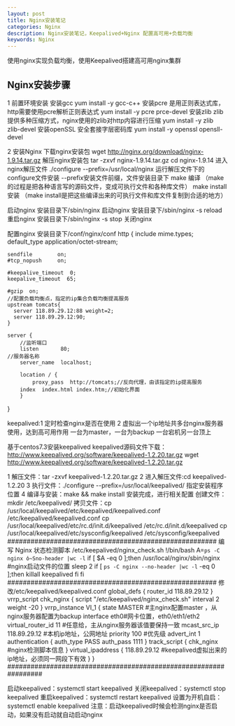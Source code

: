 ```yaml
---
layout: post
title: Nginx安装笔记
categories: Nginx
description: Nginx安装笔记，Keepalived+Nginx 配置高可用+负载均衡
keywords: Nginx
---
```


使用nginx实现负载均衡，使用Keepalived搭建高可用nginx集群


## Nginx安装步骤
1 前置环境安装
安装gcc yum install -y gcc-c++
安装pcre 是用正则表达式库，http需要使用pcre解析正则表达式
yum install -y pcre prce-devel
安装zlib zlib提供多种压缩方式，nginx使用的zlib对http内容进行压缩
yum install -y zlib zlib-devel
安装openSSL 安全套接字层密码库
yum install -y openssl opensll-devel

2 安装Nginx
下载nginx安装包
wget http://nginx.org/download/nginx-1.9.14.tar.gz
解压nginx安装包
tar -zxvf nginx-1.9.14.tar.gz
cd nginx-1.9.14 进入nginx解压文件
./configure --prefix=/usr/local/nginx  运行解压文件下的configure文件安装
                                       --prefix安装文件前缀，文件安装目录下
make       编译 （make的过程是把各种语言写的源码文件，变成可执行文件和各种库文件）
make install 安装 （make install是把这些编译出来的可执行文件和库文件复制到合适的地方）

启动nginx
安装目录下/sbin/nginx 启动nginx
安装目录下/sbin/nginx -s reload 重启nginx
安装目录下/sbin/nginx -s stop   关闭nginx


配置nginx
安装目录下/conf/nginx/conf
http {
    include       mime.types;
    default_type  application/octet-stream;

    sendfile        on;
    #tcp_nopush     on;

    #keepalive_timeout  0;
    keepalive_timeout  65;

    #gzip  on;
    //配置负载均衡点，指定的ip集合负载均衡提高服务
    upstream tomcats{
	  server 118.89.29.12:88 weight=2;
	  server 118.89.29.12:90;
	}

    server {
        //监听端口
        listen       80;
	//服务器名称
        server_name  localhost;
       
        location / {
            proxy_pass  http://tomcats;//反向代理，由该指定的ip提高服务
	    index  index.html index.htm;//初始化界面
        }
}

keepalived:1 定时检查nginx是否在使用
           2 虚拟出一个ip地址共多台nginx服务器使用，达到高可用作用
	     一台为master，一台为backup 一台宕机另一台顶上

基于centos7.3安装keepalived
keepalived源码文件下载：http://www.keepalived.org/software/keepalived-1.2.20.tar.gz
wget http://www.keepalived.org/software/keepalived-1.2.20.tar.gz

1 解压文件：tar -zxvf keepalived-1.2.20.tar.gz
2 进入解压文件:cd keepalived-1.2.20
3 执行文件：./configure --prefix=/usr/local/keepalived/ 指定安装程序位置
4 编译与安装：make && make install
安装完成，进行相关配置
创建文件：mkdir /etc/keepalived/
拷贝文件：cp /usr/local/keepalived/etc/keepalived/keepalived.conf /etc/keepalived/keepalived.conf
          cp /usr/local/keepalived/etc/rc.d/init.d/keepalived /etc/rc.d/init.d/keepalived
	  cp /usr/local/keepalived/etc/sysconfig/keepalived /etc/sysconfig/keepalived
######################################################
编写 Nginx 状态检测脚本 /etc/keepalived/nginx_check.sh
      !/bin/bash
      A=`ps -C nginx ὀ~Sno-header |wc -l`
      if [ $A -eq 0 ];then
          /usr/local/nginx/sbin/nginx #nginx启动文件的位置
          sleep 2
      if [ `ps -C nginx --no-header |wc -l` -eq 0 ];then
        killall keepalived
         fi
      fi
######################################################
修改/etc/keepalived/keepalived.conf
global_defs {
  router_id 118.89.29.12
}
vrrp_script chk_nginx {
   script "/etc/keepalived/nginx_check.sh"
   interval 2
   weight -20
}
vrrp_instance VI_1 {
   state MASTER #主nginx配置master ，从nginx服务器配置为backup
   interface eth0#网卡位置，eth0/eth1/eth2
   virtual_router_id 11 #任意给，主从nginx服务器该值要保持一致
   mcast_src_ip 118.89.29.12 #本机ip地址，公网地址
   priority 100 #优先级
   advert_int 1
   authentication {
      auth_type PASS
      auth_pass 1111
   }
   track_script {
      chk_nginx #nginx检测脚本信息
   }
    virtual_ipaddress {
      118.89.29.12 #keepalived虚拟出来的ip地址，必须同一网段下有效
   }
}
#################################################################

启动keepalived：systemctl start keepalived
关闭keepalived：systemctl stop keepalived
重启keepalived：systemctl restart keepalived
设置为开机自启：systemctl enable keepalived
注意：启动keepalived时候会检测nginx是否启动，如果没有启动就自动启动nginx